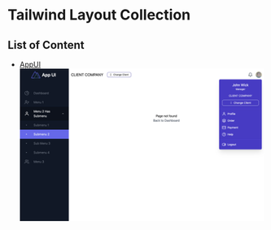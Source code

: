 # Tailwind Layout Collection

## List of Content
- [AppUI](./AppUI)
![Preview of AppUI](./previews/AppUI.png?raw=true "AppUI")
